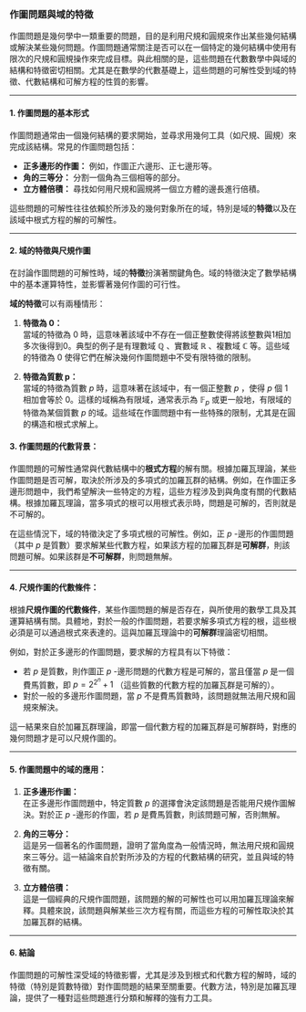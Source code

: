 ### **作圖問題與域的特徵**

作圖問題是幾何學中一類重要的問題，目的是利用尺規和圓規來作出某些幾何結構或解決某些幾何問題。作圖問題通常關注是否可以在一個特定的幾何結構中使用有限次的尺規和圓規操作來完成目標。與此相關的是，這些問題在代數數學中與域的結構和特徵密切相關。尤其是在數學的代數基礎上，這些問題的可解性受到域的特徵、代數結構和可解方程的性質的影響。

---

#### **1. 作圖問題的基本形式**

作圖問題通常由一個幾何結構的要求開始，並尋求用幾何工具（如尺規、圓規）來完成該結構。常見的作圖問題包括：

- **正多邊形的作圖：** 例如，作圖正六邊形、正七邊形等。
- **角的三等分：** 分割一個角為三個相等的部分。
- **立方體倍積：** 尋找如何用尺規和圓規將一個立方體的邊長進行倍積。

這些問題的可解性往往依賴於所涉及的幾何對象所在的域，特別是域的**特徵**以及在該域中根式方程的解的可解性。

---

#### **2. 域的特徵與尺規作圖**

在討論作圖問題的可解性時，域的**特徵**扮演著關鍵角色。域的特徵決定了數學結構中的基本運算特性，並影響著幾何作圖的可行性。

**域的特徵**可以有兩種情形：

1. **特徵為 0：**  
   當域的特徵為 0 時，這意味著該域中不存在一個正整數使得將該整數與1相加多次後得到0。典型的例子是有理數域  $`\mathbb{Q}`$ 、實數域  $`\mathbb{R}`$ 、複數域  $`\mathbb{C}`$  等。這些域的特徵為 0 使得它們在解決幾何作圖問題中不受有限特徵的限制。

2. **特徵為質數 p：**  
   當域的特徵為質數  $`p`$  時，這意味著在該域中，有一個正整數  $`p`$ ，使得  $`p`$  個 1 相加會等於 0。這樣的域稱為有限域，通常表示為  $`\mathbb{F}_p`$  或更一般地，有限域的特徵為某個質數  $`p`$  的域。這些域在作圖問題中有一些特殊的限制，尤其是在圓的構造和根式求解上。

#### **3. 作圖問題的代數背景：**

作圖問題的可解性通常與代數結構中的**根式方程**的解有關。根據加羅瓦理論，某些作圖問題是否可解，取決於所涉及的多項式的加羅瓦群的結構。例如，在作圖正多邊形問題中，我們希望解決一些特定的方程，這些方程涉及到與角度有關的代數結構。根據加羅瓦理論，當多項式的根可以用根式表示時，問題是可解的，否則就是不可解的。

在這些情況下，域的特徵決定了多項式根的可解性。例如，正  $`p`$ -邊形的作圖問題（其中  $`p`$  是質數）要求解某些代數方程，如果該方程的加羅瓦群是**可解群**，則該問題可解。如果該群是**不可解群**，則問題無解。

---

#### **4. 尺規作圖的代數條件：**

根據**尺規作圖的代數條件**，某些作圖問題的解是否存在，與所使用的數學工具及其運算結構有關。具體地，對於一般的作圖問題，若要求解多項式方程的根，這些根必須是可以通過根式來表達的。這與加羅瓦理論中的**可解群**理論密切相關。

例如，對於正多邊形的作圖問題，要求解的方程具有以下特徵：

- 若  $`p`$  是質數，則作圖正  $`p`$ -邊形問題的代數方程是可解的，當且僅當  $`p`$  是一個費馬質數，即  $`p = 2^{2^n} + 1`$ （這些質數的代數方程的加羅瓦群是可解的）。
- 對於一般的多邊形作圖問題，當  $`p`$  不是費馬質數時，該問題就無法用尺規和圓規來解決。

這一結果來自於加羅瓦群理論，即當一個代數方程的加羅瓦群是可解群時，對應的幾何問題才是可以尺規作圖的。

---

#### **5. 作圖問題中的域的應用：**

1. **正多邊形作圖：**  
   在正多邊形作圖問題中，特定質數  $`p`$  的選擇會決定該問題是否能用尺規作圖解決。對於正  $`p`$ -邊形的作圖，若  $`p`$  是費馬質數，則該問題可解，否則無解。

2. **角的三等分：**  
   這是另一個著名的作圖問題，證明了當角度為一般情況時，無法用尺規和圓規來三等分。這一結論來自於對所涉及的方程的代數結構的研究，並且與域的特徵有關。

3. **立方體倍積：**  
   這是一個經典的尺規作圖問題，該問題的解的可解性也可以用加羅瓦理論來解釋。具體來說，該問題與解某些三次方程有關，而這些方程的可解性取決於其加羅瓦群的結構。

---

#### **6. 結論**

作圖問題的可解性深受域的特徵影響，尤其是涉及到根式和代數方程的解時，域的特徵（特別是質數特徵）對作圖問題的結果至關重要。代數方法，特別是加羅瓦理論，提供了一種對這些問題進行分類和解釋的強有力工具。